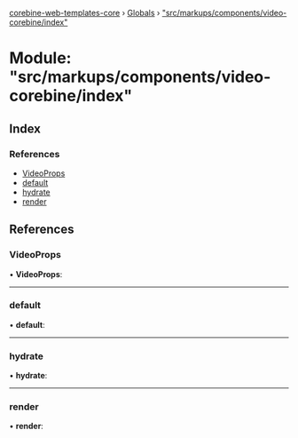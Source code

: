 [corebine-web-templates-core](../README.md) › [Globals](../globals.md) › ["src/markups/components/video-corebine/index"](_src_markups_components_video_corebine_index_.md)

# Module: "src/markups/components/video-corebine/index"

## Index

### References

* [VideoProps](_src_markups_components_video_corebine_index_.md#videoprops)
* [default](_src_markups_components_video_corebine_index_.md#default)
* [hydrate](_src_markups_components_video_corebine_index_.md#hydrate)
* [render](_src_markups_components_video_corebine_index_.md#render)

## References

###  VideoProps

• **VideoProps**:

___

###  default

• **default**:

___

###  hydrate

• **hydrate**:

___

###  render

• **render**:
